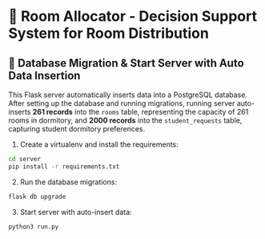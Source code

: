 # 🏢 Room Allocator - Decision Support System for Room Distribution

## 🚀 Database Migration & Start Server with Auto Data Insertion

This Flask server automatically inserts data into a PostgreSQL database. After setting up the database and running migrations, running server auto-inserts **261 records** into the `rooms` table, representing the capacity of 261 rooms in dormitory, and **2000 records** into the `student_requests` table, capturing student dormitory preferences.

1. Create a virtualenv and install the requirements:
```sh
cd server
pip install -r requirements.txt
```

2. Run the database migrations:
```sh
flask db upgrade
```

3. Start server with auto-insert data:
```sh
python3 run.py
```
